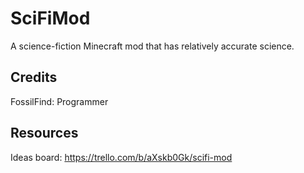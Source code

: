 # SciFiMod
A science-fiction Minecraft mod that has relatively accurate science.

## Credits
FossilFind: Programmer

## Resources
Ideas board: https://trello.com/b/aXskb0Gk/scifi-mod
